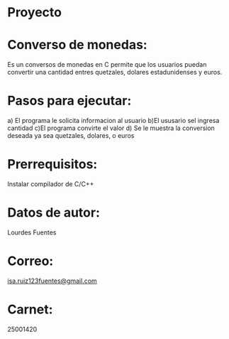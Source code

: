 # Proyecto
# Converso de monedas:
Es un conversos de monedas en C permite que los usuarios puedan convertir una cantidad entres quetzales, dolares estadunidenses y euros. 
# Pasos para ejecutar:
a) El programa le solicita informacion al usuario
b)El ususario sel ingresa cantidad 
c)El programa convirte el valor
d) Se le muestra la conversion deseada ya sea quetzales, dolares, o euros

# Prerrequisitos:
Instalar compilador de C/C++
# Datos de autor:
Lourdes Fuentes 
# Correo:
isa.ruiz123fuentes@gmail.com
# Carnet:
25001420
